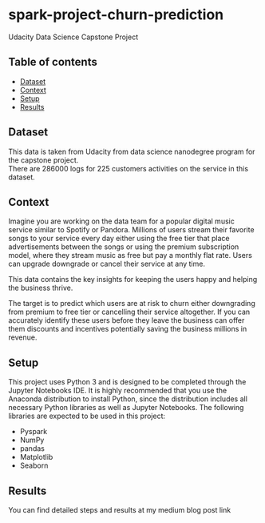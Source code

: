 # spark-project-churn-prediction
Udacity Data Science Capstone Project


## Table of contents
* [Dataset](#dataset)
* [Context](#context)
* [Setup](#setup)
* [Results](#results)

## Dataset
This data is taken from Udacity from data science nanodegree program for the capstone project.                    
There are 286000 logs for 225 customers activities on the service in this dataset. 

## Context
Imagine you are working on the data team for a popular digital music service similar to Spotify or Pandora. Millions of users stream their favorite songs to your service every day either using the free tier that place advertisements between the songs or using the premium subscription model, where they stream music as free but pay a monthly flat rate. Users can upgrade downgrade or cancel their service at any time. 

This data contains the key insights for keeping the users happy and helping the business thrive.

The target is to predict which users are at risk to churn either downgrading from premium to free tier or cancelling their service altogether. If you can accurately identify these users before they leave the business can offer them discounts and incentives potentially saving the business millions in revenue.

## Setup
This project uses Python 3 and is designed to be completed through the Jupyter Notebooks IDE. It is highly recommended that you use the Anaconda distribution to install Python, since the distribution includes all necessary Python libraries as well as Jupyter Notebooks. The following libraries are expected to be used in this project:

* Pyspark
* NumPy                                         
* pandas                                                   
* Matplotlib                                 
* Seaborn                                      

## Results
You can find detailed steps and results at my medium blog post link
